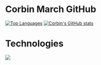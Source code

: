 # Corbin March GitHub

[![Top Languages](https://github-readme-stats.vercel.app/api/top-langs/?username=MarchCorbin&show_icons=true&theme=highcontrast&layout=compact)](https://github.com/anuraghazra/github-readme-stats)
[![Corbin's GitHub stats](https://github-readme-stats.vercel.app/api?username=MarchCorbin&show_icons=true&theme=highcontrast)](https://github.com/anuraghazra/github-readme-stats)

# Technologies
![](https://img.shields.io/badge/JS-JavaScript-informational?style=plastic&logo=javascript&logoColor=yellow&color=black)

<!--
**MarchCorbin/MarchCorbin** is a ✨ _special_ ✨ repository because its `README.md` (this file) appears on your GitHub profile.

Here are some ideas to get you started:

- 🔭 I’m currently working on ...
- 🌱 I’m currently learning ...
- 👯 I’m looking to collaborate on ...
- 🤔 I’m looking for help with ...
- 💬 Ask me about ...
- 📫 How to reach me: ...
- 😄 Pronouns: ...
- ⚡ Fun fact: ...
-->
